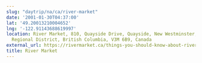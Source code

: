 ```yaml
---
slug: "daytrip/na/ca/river-market"
date: '2001-01-30T04:37:00'
lat: '49.20013210004652'
lng: '-122.91143688619997'
location: River Market, 810, Quayside Drive, Quayside, New Westminster, Metro Vancouver
  Regional District, British Columbia, V3M 6B9, Canada
external_url: https://rivermarket.ca/things-you-should-know-about-river-market-before-planning-your-trip/
title: River Market
---
```



